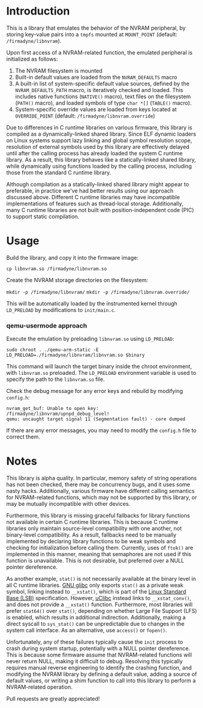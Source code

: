 Introduction
============

This is a library that emulates the behavior of the NVRAM peripheral, by
storing key-value pairs into a `tmpfs` mounted at `MOUNT_POINT` (default:
`/firmadyne/libnvram`).

Upon first access of a NVRAM-related function, the emulated peripheral is
initialized as follows:

1. The NVRAM filesystem is mounted
2. Built-in default values are loaded from the `NVRAM_DEFAULTS` macro
3. A built-in list of system-specific default value sources, defined by
   the `NVRAM_DEFAULTS_PATH` macro, is iteratively checked and loaded. This
   includes native functions (`NATIVE()` macro), text files on the filesystem
   (`PATH()` macro), and loaded symbols of type `char *[]` (`TABLE()` macro).
4. System-specific override values are loaded from keys located at
   `OVERRIDE_POINT` (default: `/firmadyne/libnvram.override`)

Due to differences in C runtime libraries on various firmware, this library
is compiled as a dynamically-linked shared library. Since ELF dynamic loaders
on Linux systems support lazy linking and global symbol resolution scope,
resolution of external symbols used by this library are effectively delayed
until after the calling process has already loaded the system C runtime library.
As a result, this library behaves like a statically-linked shared library, while
dynamically using functions loaded by the calling process, including
those from the standard C runtime library.

Although compilation as a statically-linked shared library might appear to
preferable, in practice we've had better results using our approach discussed
above. Different C runtime libraries may have incompatible implementations of
features such as thread-local storage. Additionally, many C runtime libraries
are not built with position-independent code (PIC) to support static
compilation.

Usage
=====

Build the library, and copy it into the firmware image:

`cp libnvram.so /firmadyne/libnvram.so`

Create the NVRAM storage directories on the filesystem:

`mkdir -p /firmadyne/libnvram/`
`mkdir -p /firmadyne/libnvram.override/`

This will be automatically loaded by the instrumented kernel through
`LD_PRELOAD` by modifications to `init/main.c`.

### qemu-usermode approach

Execute the emulation by preloading `libnvram.so` using `LD_PRELOAD`:

`sudo chroot . ./qemu-arm-static -E LD_PRELOAD=./firmadyne/libnvram/libnvram.so $binary`

This command will launch the target binary inside the chroot environment, with `libnvram.so` preloaded. The `LD_PRELOAD` environment variable is used to specify the path to the `libnvram.so` file.

Check the debug message for any error keys and rebuild by modifying `config.h`:

```
nvram_get_buf: Unable to open key: /firmadyne/libnvram/upnpd_debug_level!
qemu: uncaught target signal 11 (Segmentation fault) - core dumped
```

If there are any error messages, you may need to modify the `config.h` file to correct them.

Notes
=====

This library is alpha quality. In particular, memory safety of string
operations has not been checked, there may be concurrency bugs, and it uses
some nasty hacks. Additionally, various firmware have different calling
semantics for NVRAM-related functions, which may not be supported by this
library, or may be mutually incompatible with other devices.

Furthermore, this library is missing graceful fallbacks for library
functions not available in certain C runtime libraries. This is because C
runtime libraries only maintain source-level compatibility with one another,
not binary-level compatibility. As a result, fallbacks need to be manually
implemented by declaring library functions to be weak symbols and checking for
initialization before calling them. Currently, uses of `ftok()` are implemented
in this manner, meaning that semaphores are not used if this function is
unavailable. This is not desirable, but preferred over a NULL pointer
dereference.

As another example, `stat()` is not necessarily available at the binary level
in all C runtime libraries. [GNU glibc](https://www.gnu.org/software/libc/)
only exports `stat()` as a private weak symbol, linking instead to `__xstat()`,
which is part of the
[Linux Standard Base (LSB)](http://refspecs.linuxfoundation.org/lsb.shtml)
specification. However, [uClibc](https://uclibc.org/) instead links to
`__xstat_conv()`, and does not provide a `__xstat()` function. Furthermore,
most libraries will prefer `stat64()` over `stat()`, depending on whether
Large File Support (LFS) is enabled, which results in additional indirection.
Additionally, making a direct syscall to `sys_stat()` can be unpredictable due
to changes in the system call interface. As an alternative, use `access()` or
`fopen()`.

Unfortunately, any of these failures typically cause the `init` process to crash
during system startup, potentially with a NULL pointer dereference. This is
because some firmware assume that NVRAM-related functions will never
return NULL, making it difficult to debug. Resolving this typically requires
manual reverse engineering to identify the crashing function, and modifying
the NVRAM library by defining a default value, adding a source of default
values, or writing a shim function to call into this library to perform a
NVRAM-related operation.

Pull requests are greatly appreciated!

